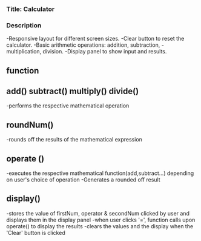 ### Title: Calculator

### Description
-Responsive layout for different screen sizes.
-Clear button to reset the calculator.
-Basic arithmetic operations: addition, subtraction, -multiplication, division.
-Display panel to show input and results.

## function

## add() subtract() multiply() divide()
-performs the respective mathematical operation

## roundNum()
-rounds off the results of the mathematical expression

## operate ()
-executes the respective mathematical function(add,subtract...) depending on user's choice of operation
-Generates a rounded off result

## display()
-stores the value of firstNum, operator & secondNum clicked by user and displays them in the display panel
-when user clicks '=', function calls upon operate() to display the results
-clears the values and the display when the 'Clear' button is clicked

